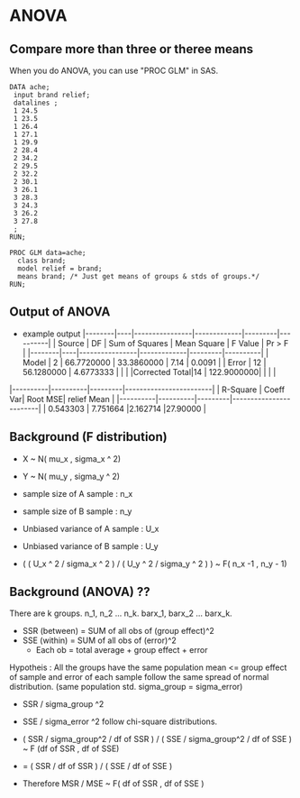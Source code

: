 ANOVA
=====

Compare more than three or theree means
---------------------------------------

When you do ANOVA, you can use "PROC GLM" in SAS.

~~~ SAS
DATA ache;
 input brand relief;
 datalines ;
 1 24.5
 1 23.5
 1 26.4
 1 27.1
 1 29.9
 2 28.4
 2 34.2
 2 29.5
 2 32.2
 2 30.1
 3 26.1
 3 28.3
 3 24.3
 3 26.2
 3 27.8
 ;
RUN;

PROC GLM data=ache;
  class brand;
  model relief = brand;
  means brand; /* Just get means of groups & stds of groups.*/
RUN;
~~~


Output of ANOVA
----------------

* example output
|--------|----|----------------|-------------|---------|----------|
| Source | DF | Sum of Squares | Mean Square | F Value | Pr > F   |
|--------|----|----------------|-------------|---------|----------|
| Model  | 2  | 66.7720000     | 33.3860000  | 7.14    | 0.0091   |
| Error  | 12 | 56.1280000     | 4.6773333   |         |          |
|Corrected Total|14 | 122.9000000|           |         |          |


|----------|----------|---------|------------------------|
| R-Square | Coeff Var| Root MSE| relief Mean            |
|----------|----------|---------|------------------------|
| 0.543303 | 7.751664 |2.162714 |27.90000                |


Background (F distribution)
---------------------------

* X ~ N( mu_x , sigma_x ^ 2)
* Y ~ N( mu_y , sigma_y ^ 2)
* sample size of A sample : n_x
* sample size of B sample : n_y
* Unbiased variance of A sample : U_x
* Unbiased variance of B sample : U_y

* ( ( U_x ^ 2 / sigma_x ^ 2 ) /  ( U_y ^ 2 / sigma_y ^ 2 ) ) ~ F( n_x -1 , n_y - 1)


Background (ANOVA) ??
---------------------

There are k groups. n_1, n_2 ... n_k. barx_1, barx_2 ... barx_k.

* SSR (between) = SUM of all obs of (group effect)^2
* SSE (within) =  SUM of all obs of (error)^2
  + Each ob = total average + group effect + error

Hypotheis : All the groups have the same population mean <= group effect of sample and error of each sample follow the same spread of normal distribution. (same population std. sigma_group = sigma_error)

* SSR / sigma_group ^2
* SSE / sigma_error ^2
follow chi-square distributions.

* ( SSR / sigma_group^2 / df of SSR ) / ( SSE / sigma_group^2 / df of SSE ) ~ F (df of SSR , df of SSE)
* = ( SSR / df of SSR ) / ( SSE / df of SSE ) 
* Therefore MSR / MSE ~ F( df of SSR , df of SSE )


